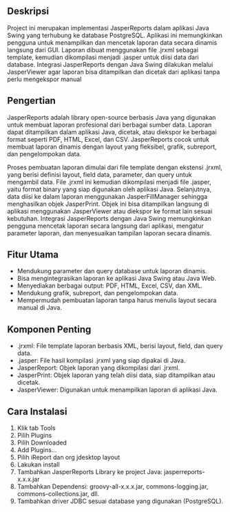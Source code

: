 ## Deskripsi
Project ini merupakan implementasi JasperReports dalam aplikasi Java Swing yang terhubung ke database PostgreSQL. Aplikasi ini memungkinkan pengguna untuk menampilkan dan mencetak laporan data secara dinamis langsung dari GUI. Laporan dibuat menggunakan file .jrxml sebagai template, kemudian dikompilasi menjadi .jasper untuk diisi data dari database. Integrasi JasperReports dengan Java Swing dilakukan melalui JasperViewer agar laporan bisa ditampilkan dan dicetak dari aplikasi tanpa perlu mengekspor manual

## Pengertian
JasperReports adalah library open-source berbasis Java yang digunakan untuk membuat laporan profesional dari berbagai sumber data. Laporan dapat ditampilkan dalam aplikasi Java, dicetak, atau diekspor ke berbagai format seperti PDF, HTML, Excel, dan CSV. JasperReports cocok untuk membuat laporan dinamis dengan layout yang fleksibel, grafik, subreport, dan pengelompokan data.

Proses pembuatan laporan dimulai dari file template dengan ekstensi .jrxml, yang berisi definisi layout, field data, parameter, dan query untuk mengambil data. File .jrxml ini kemudian dikompilasi menjadi file .jasper, yaitu format binary yang siap digunakan oleh aplikasi Java. Selanjutnya, data diisi ke dalam laporan menggunakan JasperFillManager sehingga menghasilkan objek JasperPrint. Objek ini bisa ditampilkan langsung di aplikasi menggunakan JasperViewer atau diekspor ke format lain sesuai kebutuhan. Integrasi JasperReports dengan Java Swing memungkinkan pengguna mencetak laporan secara langsung dari aplikasi, mengatur parameter laporan, dan menyesuaikan tampilan laporan secara dinamis.

## Fitur Utama
- Mendukung parameter dan query database untuk laporan dinamis.
- Bisa mengintegrasikan laporan ke aplikasi Java Swing atau Java Web.
- Menyediakan berbagai output: PDF, HTML, Excel, CSV, dan XML.
- Mendukung grafik, subreport, dan pengelompokan data.
- Mempermudah pembuatan laporan tanpa harus menulis layout secara manual di Java.

## Komponen Penting
- .jrxml: File template laporan berbasis XML, berisi layout, field, dan query data.
- .jasper: File hasil kompilasi .jrxml yang siap dipakai di Java.
- JasperReport: Objek laporan yang dikompilasi dari .jrxml.
- JasperPrint: Objek laporan yang telah diisi data, siap ditampilkan atau dicetak.
- JasperViewer: Digunakan untuk menampilkan laporan di aplikasi Java.

## Cara Instalasi
1. Klik tab Tools
2. Pilih Plugins
3. Pilih Downloaded
4. Add Plugins...
5. Pilih iReport dan org jdesktop layout
6. Lakukan install
7. Tambahkan JasperReports Library ke project Java: jasperreports-x.x.x.jar
8. Tambahkan Dependensi: groovy-all-x.x.x.jar, commons-logging.jar, commons-collections.jar, dll.
9. Tambahkan driver JDBC sesuai database yang digunakan (PostgreSQL).
